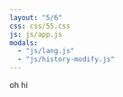 ```yaml
---
layout: "5/6"
css: css/55.css
js: js/app.js
modals:
  - "js/lang.js"
  - "js/history-modify.js"
---
```


oh hi
